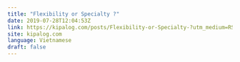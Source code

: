 ```yaml
---
title: "Flexibility or Specialty ?"
date: 2019-07-28T12:04:53Z
link: https://kipalog.com/posts/Flexibility-or-Specialty-?utm_medium=RSS&utm_source=news.12bit.vn
site: kipalog.com
language: Vietnamese
draft: false
---
```

